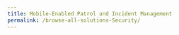 ```yaml
---
title: Mobile-Enabled Patrol and Incident Management
permalink: /browse-all-solutions-Security/
---
```


